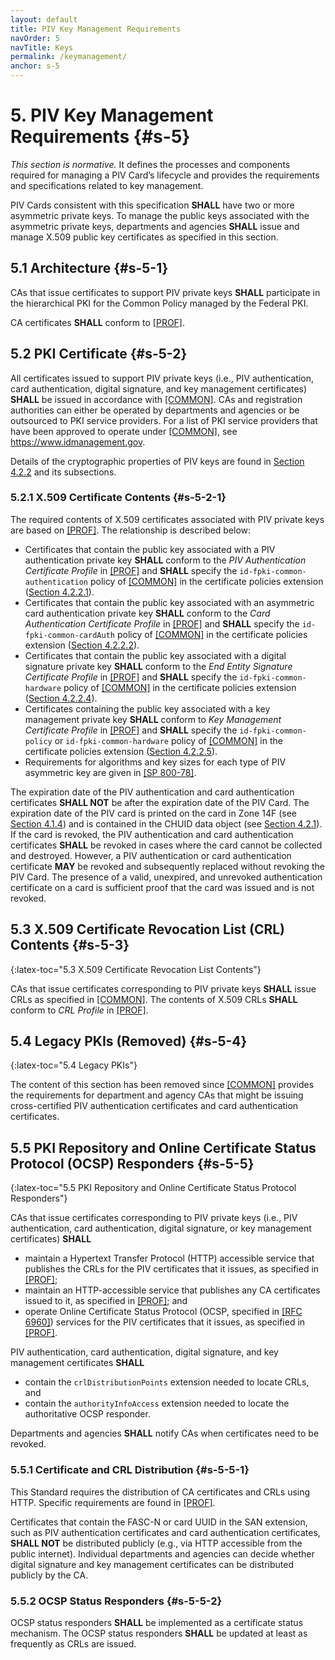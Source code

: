 ```yaml
---
layout: default
title: PIV Key Management Requirements
navOrder: 5
navTitle: Keys
permalink: /keymanagement/
anchor: s-5
---
```


# 5. PIV Key Management Requirements {#s-5}

_This section is normative._ It defines the processes and components required for managing a PIV Card’s lifecycle and provides the requirements and specifications related to key management.

PIV Cards consistent with this specification **SHALL** have two or more asymmetric private keys. To manage
the public keys associated with the asymmetric private keys, departments and agencies **SHALL** issue and
manage X.509 public key certificates as specified in this section.

## 5.1 Architecture {#s-5-1}

CAs that issue certificates to support PIV private keys **SHALL** participate in the hierarchical PKI
for the Common Policy managed by the Federal PKI. 

CA certificates **SHALL** conform to
[[PROF]](../_Appendix/references.md#ref-PROF).

## 5.2 PKI Certificate {#s-5-2}

All certificates issued to support PIV private keys (i.e., PIV authentication, card authentication, digital signature, and key management certificates) **SHALL** be issued in accordance with [[COMMON]](../_Appendix/references.md#ref-COMMON). 
CAs and registration authorities can either be operated by departments and agencies or be outsourced to PKI
service providers. For a list of PKI service providers that have been approved to operate under
[[COMMON]](../_Appendix/references.md#ref-COMMON), see <https://www.idmanagement.gov>.

Details of the cryptographic properties of PIV keys are found in [Section 4.2.2](frontend.md#s-4-2-2) and its subsections.

### 5.2.1 X.509 Certificate Contents {#s-5-2-1}

The required contents of X.509 certificates associated with PIV private keys are based on [[PROF]](../_Appendix/references.md#ref-PROF). The
relationship is described below:

- Certificates that contain the public key associated with a PIV authentication private key **SHALL** conform
    to the *PIV Authentication Certificate Profile* in [[PROF]](../_Appendix/references.md#ref-PROF) and **SHALL** specify the `id-fpki-common-authentication` policy of [[COMMON]](../_Appendix/references.md#ref-COMMON) in the certificate policies extension
    ([Section 4.2.2.1](frontend.md#s-4-2-2-1)).
- Certificates that contain the public key associated with an asymmetric card authentication private key
    **SHALL** conform to the *Card Authentication Certificate Profile* in [[PROF]](../_Appendix/references.md#ref-PROF) and **SHALL** specify the `id-fpki-common-cardAuth` policy of [[COMMON]](../_Appendix/references.md#ref-COMMON) in the certificate policies extension
    ([Section 4.2.2.2](frontend.md#s-4-2-2-2)).
- Certificates that contain the public key associated with a digital signature private key **SHALL** conform to the
    *End Entity Signature Certificate Profile* in [[PROF]](../_Appendix/references.md#ref-PROF) and **SHALL** specify the `id-fpki-common-hardware` policy of [[COMMON]](../_Appendix/references.md#ref-COMMON) in the certificate policies
    extension ([Section 4.2.2.4](frontend.md#s-4-2-2-4)).
- Certificates containing the public key associated with a key management private key **SHALL** conform to
    *Key Management Certificate Profile* in [[PROF]](../_Appendix/references.md#ref-PROF) and **SHALL** specify the `id-fpki-common-policy` or `id-fpki-common-hardware` policy of [[COMMON]](../_Appendix/references.md#ref-COMMON) in the certificate policies extension
    ([Section 4.2.2.5](frontend.md#s-4-2-2-5)).
- Requirements for algorithms and key sizes for each type of PIV asymmetric key are given in
    [[SP 800-78]](../_Appendix/references.md#ref-SP-800-78).

The expiration date of the PIV authentication and card authentication certificates 
**SHALL NOT** be after the expiration date of the PIV Card. 
The expiration date of the PIV card is printed on the card in Zone 14F (see [Section 4.1.4](#s-4-1-4)) and is contained in the CHUID data object (see [Section 4.2.1](#s-4-2-1)). 
If the card is revoked, 
the PIV authentication and card authentication certificates **SHALL** be revoked in cases where the card cannot be collected and destroyed.
However, a PIV authentication or card authentication certificate **MAY** be revoked and subsequently replaced without revoking the
PIV Card. The presence of a valid, unexpired, and unrevoked authentication
certificate on a card is sufficient proof that the card was issued and is not revoked.

## 5.3 X.509 Certificate Revocation List (CRL) Contents {#s-5-3}
{:latex-toc="5.3 X.509 Certificate Revocation List Contents"}

CAs that issue certificates corresponding to PIV private keys **SHALL** issue CRLs as specified in
[[COMMON]](../_Appendix/references.md#ref-COMMON). The contents of X.509 CRLs **SHALL** conform to *CRL Profile* in [[PROF]](../_Appendix/references.md#ref-PROF).

## 5.4 Legacy PKIs (Removed) {#s-5-4}
{:latex-toc="5.4 Legacy PKIs"}

The content of this section has been removed since [[COMMON]](../_Appendix/references.md#ref-COMMON) provides the requirements for department and agency CAs that might be issuing cross-certified PIV authentication certificates and card authentication certificates.

## 5.5 PKI Repository and Online Certificate Status Protocol (OCSP) Responders {#s-5-5}
{:latex-toc="5.5 PKI Repository and Online Certificate Status Protocol Responders"}

CAs that issue certificates corresponding to PIV private keys (i.e., PIV authentication, card authentication, digital signature, or key management certificates) **SHALL**

- maintain a Hypertext Transfer Protocol (HTTP) accessible service that publishes the CRLs for the PIV certificates that it issues, as specified in [[PROF]](../_Appendix/references.md#ref-PROF);
- maintain an HTTP-accessible service that publishes any CA certificates issued to it, as specified in [[PROF]](../_Appendix/references.md#ref-PROF); and
- operate Online Certificate Status Protocol (OCSP, specified in [[RFC 6960]](../_Appendix/references.md#ref-RFC6960)) services for the PIV certificates that it issues, as specified in [[PROF]](../_Appendix/references.md#ref-PROF).

PIV authentication, card authentication, digital signature, and key management certificates **SHALL**

- contain the `crlDistributionPoints` extension needed to locate CRLs, and
- contain the `authorityInfoAccess` extension needed to locate the authoritative OCSP responder.

Departments and agencies **SHALL** notify CAs when certificates need to be revoked.

### 5.5.1 Certificate and CRL Distribution {#s-5-5-1}

This Standard requires the distribution of CA certificates and CRLs using HTTP. Specific requirements are
found in [[PROF]](../_Appendix/references.md#ref-PROF).

Certificates that contain the FASC-N or card UUID in the SAN extension, such as PIV
authentication certificates and card authentication certificates, **SHALL NOT** be distributed publicly (e.g., via
HTTP accessible from the public internet).
Individual departments and agencies can decide whether digital signature and key
management certificates can be distributed publicly by the CA.

### 5.5.2 OCSP Status Responders {#s-5-5-2}

OCSP status responders **SHALL** be implemented as a certificate status
mechanism. The OCSP status responders **SHALL** be updated at least as frequently as CRLs are issued.
